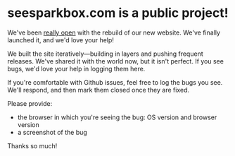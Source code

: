 # seesparkbox.com is a public project!

We've been [really open](building.seesparkbox.com) with the rebuild of our new website. We've finally launched it, and we'd love your help!

We built the site iteratively—building in layers and pushing frequent releases. We've shared it with the world now, but it isn't perfect. If you see bugs, we'd love your help in logging them here.

If you're comfortable with Github issues, feel free to log the bugs you see. We'll respond, and then mark them closed once they are fixed.

Please provide:

* the browser in which you're seeing the bug: OS version and browser version
* a screenshot of the bug

Thanks so much!